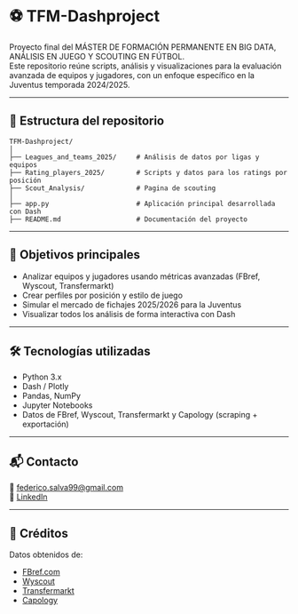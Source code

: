 # ⚽ TFM-Dashproject

Proyecto final del MÁSTER DE FORMACIÓN PERMANENTE EN BIG DATA, ANÁLISIS EN JUEGO Y SCOUTING EN FÚTBOL.  
Este repositorio reúne scripts, análisis y visualizaciones para la evaluación avanzada de equipos y jugadores, con un enfoque específico en la Juventus temporada 2024/2025.

---

## 📁 Estructura del repositorio

```
TFM-Dashproject/
│
├── Leagues_and_teams_2025/     # Análisis de datos por ligas y equipos
├── Rating_players_2025/        # Scripts y datos para los ratings por posición
├── Scout_Analysis/             # Pagina de scouting
│
├── app.py                      # Aplicación principal desarrollada con Dash
├── README.md                   # Documentación del proyecto
```

---

## 🎯 Objetivos principales

- Analizar equipos y jugadores usando métricas avanzadas (FBref, Wyscout, Transfermarkt)
- Crear perfiles por posición y estilo de juego
- Simular el mercado de fichajes 2025/2026 para la Juventus
- Visualizar todos los análisis de forma interactiva con Dash

---

## 🛠️ Tecnologías utilizadas

- Python 3.x
- Dash / Plotly
- Pandas, NumPy
- Jupyter Notebooks
- Datos de FBref, Wyscout, Transfermarkt y Capology (scraping + exportación)

---

## 📬 Contacto

📧 federico.salva99@gmail.com  
🔗 [LinkedIn](https://www.linkedin.com/in/federico-salvà-05780a245/) 

---

## 📎 Créditos

Datos obtenidos de:
- [FBref.com](https://fbref.com)
- [Wyscout](https://wyscout.com)
- [Transfermarkt](https://www.transfermarkt.com)
- [Capology](https://www.capology.com/)
